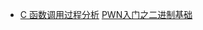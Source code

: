 * [C 函数调用过程分析](https://mp.weixin.qq.com/s/6vjw6K97btDpucEUo9Q4cg)
[PWN入门之二进制基础](https://mp.weixin.qq.com/s/BE0bKukPLi2ndcSV9UcAeg)